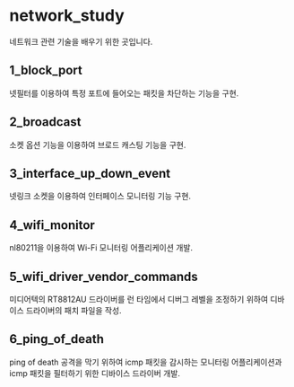 # network_study
네트워크 관련 기술을 배우기 위한 곳입니다.

## 1_block_port
넷필터를 이용하여 특정 포트에 들어오는 패킷을 차단하는 기능을 구현.

## 2_broadcast
소켓 옵션 기능을 이용하여 브로드 캐스팅 기능을 구현.

## 3_interface_up_down_event
넷링크 소켓을 이용하여 인터페이스 모니터링 기능 구현.

## 4_wifi_monitor
nl80211을 이용하여 Wi-Fi 모니터링 어플리케이션 개발.

## 5_wifi_driver_vendor_commands
미디어텍의 RT8812AU 드라이버를 런 타임에서 디버그 레벨을 조정하기 위하여 디바이스 드라이버의 패치 파일을 작성.

## 6_ping_of_death
ping of death 공격을 막기 위하여 icmp 패킷을 감시하는 모니터링 어플리케이션과 icmp 패킷을 필터하기 위한 디바이스 드라이버 개발.
